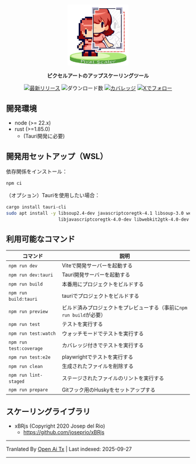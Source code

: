 <div align="center">  
  <a href="https://irokaru.github.io/pixel-scaler/">
    <img src="https://raw.githubusercontent.com/irokaru/pixel-scaler/master/./public/logo.png" width="33%" alt="Pixel Scaler ロゴ"/>
  </a>
  <p><b>ピクセルアートのアップスケーリングツール</b></p>

  <!-- Badges -->
  <p>
    <a href="https://github.com/irokaru/pixel-scaler/releases/latest"><img src="https://img.shields.io/github/v/release/irokaru/pixel-scaler.svg?style=for-the-badge" alt="最新リリース"/></a>
    <img src="https://img.shields.io/github/downloads/irokaru/pixel-scaler/total?style=for-the-badge" alt="ダウンロード数"/>
    <a href="https://app.codecov.io/gh/irokaru/pixel-scaler/tree/master"><img src="https://img.shields.io/codecov/c/github/irokaru/pixel-scaler?style=for-the-badge" alt="カバレッジ"/></a>
    <a href="https://x.com/IroKaru"><img src="https://img.shields.io/twitter/follow/irokaru?style=for-the-badge" alt="Xでフォロー"/></a>
  </p>
</div>

## 開発環境

* node (>= 22.x)
* rust (>=1.85.0)
  * (Tauri開発に必要)

## 開発用セットアップ（WSL）

依存関係をインストール：

```sh
npm ci
```

（オプション）Tauriを使用したい場合：

```sh
cargo install tauri-cli
sudo apt install -y libsoup2.4-dev javascriptcoregtk-4.1 libsoup-3.0 webkit2gtk-4.1 \
                    libjavascriptcoregtk-4.0-dev libwebkit2gtk-4.0-dev librsvg2-dev
```

## 利用可能なコマンド

| コマンド                 | 説明                                                       |
|-------------------------|------------------------------------------------------------|
| `npm run dev`           | Viteで開発サーバーを起動する                                |
| `npm run dev:tauri`     | Tauri開発サーバーを起動する                                |
| `npm run build`         | 本番用にプロジェクトをビルドする                            |
| `npm run build:tauri`   | tauriでプロジェクトをビルドする                            |
| `npm run preview`       | ビルド済みプロジェクトをプレビューする（事前に`npm run build`が必要） |
| `npm run test`          | テストを実行する                                           |
| `npm run test:watch`    | ウォッチモードでテストを実行する                           |
| `npm run test:coverage` | カバレッジ付きでテストを実行する                           |
| `npm run test:e2e`      | playwrightでテストを実行する                               |
| `npm run clean`         | 生成されたファイルを削除する                               |
| `npm run lint-staged`   | ステージされたファイルのリントを実行する                   |
| `npm run prepare`       | Gitフック用のHuskyをセットアップする                      |

## スケーリングライブラリ

* xBRjs (Copyright 2020 Josep del Rio)
  * https://github.com/joseprio/xBRjs



---


Tranlated By [Open Ai Tx](https://github.com/OpenAiTx/OpenAiTx) | Last indexed: 2025-09-27


---